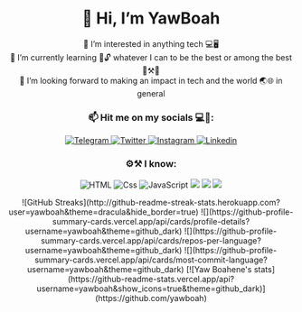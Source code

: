 <h1 align="center">👋 Hi, I’m YawBoah</h1> 
<p align="center">👀 I’m interested in anything tech 💻🖥<br>
🌱 I’m currently learning 📙🔓 whatever I can to be the best or among the best 👷⚒👷 <br>
💞️ I’m looking forward to making an impact in tech and the world 🌏🌐 in general</p>
<h3 align='center'>📫 Hit me on my socials 💻📱:</h3>
<p align='center'>
  <a href="https://t.me/wofa_NanaYaw">
  <img alt="Telegram" src="https://img.shields.io/badge/Yboah-30302f?style=for-the-badge&logo=telegram"
</a>
<a href="https://twitter.com/YYawboahene">
  <img alt="Twitter" src="https://img.shields.io/badge/Twitter-1DA1F2?logo=twitter&logoColor=white&style=for-the-badge"/>
</a>
<a href="https://www.instagram.com/mr.yob_/">
  <img alt="Instagram" src="https://img.shields.io/badge/Instagram-E4405F?logo=instagram&logoColor=white&style=for-the-badge"/>
</a>
<a href="https://www.linkedin.com/in/yaw-boahene-39a880210/">
  <img alt="Linkedin" src="https://img.shields.io/badge/linkedin-0077B5?logo=linkedin&logoColor=white&style=for-the-badge"/>
</a>
</p>

<h3 align='center'>⚙⚒ I know:</h3>
<p align='center'>
  <img alt="HTML" src="https://img.shields.io/badge/HTML-E34F26?logo=html5&logoColor=white&style=for-the-badge" />
  <img alt="Css" src="https://img.shields.io/badge/CSS-1572B6?logo=css3&logoColor=white&style=for-the-badge" />
  <img alt="JavaScript" src="https://img.shields.io/badge/JavaScript-F7DF1E?logo=javascript&logoColor=white&style=for-the-badge" />
  <img src="https://img.shields.io/badge/Github-3776AB?style=for-the-badge&logo=github&logoColor=white" /> 
  <img src="https://img.shields.io/badge/Python-0000ff?style=for-the-badge&logo=python&logoColor=yellow" />
  <img src="https://img.shields.io/badge/MySQL-00000F?style=for-the-badge&logo=mysql&logoColor=white" />
</p>

<p align='center'>
![GitHub Streaks](http://github-readme-streak-stats.herokuapp.com?user=yawboah&theme=dracula&hide_border=true)
![](https://github-profile-summary-cards.vercel.app/api/cards/profile-details?username=yawboah&theme=github_dark)
![](https://github-profile-summary-cards.vercel.app/api/cards/repos-per-language?username=yawboah&theme=github_dark)
![](https://github-profile-summary-cards.vercel.app/api/cards/most-commit-language?username=yawboah&theme=github_dark)
[![Yaw Boahene's stats](https://github-readme-stats.vercel.app/api?username=yawboah&show_icons=true&theme=github_dark)](https://github.com/yawboah)
</p>
